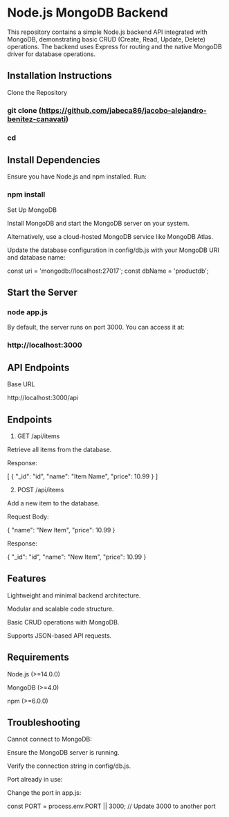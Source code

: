 # Node.js MongoDB Backend

This repository contains a simple Node.js backend API integrated with MongoDB, demonstrating basic CRUD (Create, Read, Update, Delete) operations. The backend uses Express for routing and the native MongoDB driver for database operations.

## Installation Instructions

Clone the Repository

### git clone (https://github.com/jabeca86/jacobo-alejandro-benitez-canavati)
### cd <repository-folder>

## Install Dependencies
Ensure you have Node.js and npm installed. Run:

### npm install

Set Up MongoDB

Install MongoDB and start the MongoDB server on your system.

Alternatively, use a cloud-hosted MongoDB service like MongoDB Atlas.

Update the database configuration in config/db.js with your MongoDB URI and database name:

const uri = 'mongodb://localhost:27017';
const dbName = 'productdb';
## Start the Server

### node app.js

By default, the server runs on port 3000. You can access it at:

### http://localhost:3000

## API Endpoints

Base URL

http://localhost:3000/api

## Endpoints

1. GET /api/items

Retrieve all items from the database.

Response:

[
  { "_id": "id", "name": "Item Name", "price": 10.99 }
]

2. POST /api/items

Add a new item to the database.

Request Body:

{ "name": "New Item", "price": 10.99 }

Response:

{ "_id": "id", "name": "New Item", "price": 10.99 }

## Features

Lightweight and minimal backend architecture.

Modular and scalable code structure.

Basic CRUD operations with MongoDB.

Supports JSON-based API requests.

## Requirements

Node.js (>=14.0.0)

MongoDB (>=4.0)

npm (>=6.0.0)

## Troubleshooting

Cannot connect to MongoDB:

Ensure the MongoDB server is running.

Verify the connection string in config/db.js.

Port already in use:

Change the port in app.js:

const PORT = process.env.PORT || 3000; // Update 3000 to another port